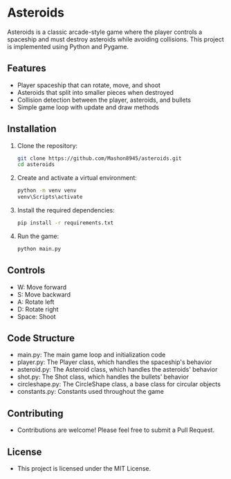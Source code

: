 # Asteroids

Asteroids is a classic arcade-style game where the player controls a spaceship and must destroy asteroids while avoiding collisions. This project is implemented using Python and Pygame.

## Features

- Player spaceship that can rotate, move, and shoot
- Asteroids that split into smaller pieces when destroyed
- Collision detection between the player, asteroids, and bullets
- Simple game loop with update and draw methods

## Installation

1. Clone the repository:
   ```sh
   git clone https://github.com/Mashon8945/asteroids.git
   cd asteroids
   ```

2. Create and activate a virtual environment:
   ```sh
   python -m venv venv
   venv\Scripts\activate
   ```

3. Install the required dependencies:
    ```sh
    pip install -r requirements.txt
    ```

4. Run the game:
    ```sh
   python main.py
   ```

## Controls

 - W: Move forward
 - S: Move backward
 - A: Rotate left
 - D: Rotate right
 - Space: Shoot

## Code Structure

 - main.py: The main game loop and initialization code
 - player.py: The Player class, which handles the spaceship's behavior
 - asteroid.py: The Asteroid class, which handles the asteroids' behavior
 - shot.py: The Shot class, which handles the bullets' behavior
 - circleshape.py: The CircleShape class, a base class for circular objects
 - constants.py: Constants used throughout the game

## Contributing

 - Contributions are welcome! Please feel free to submit a Pull Request.

## License

 - This project is licensed under the MIT License.